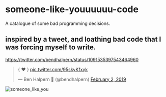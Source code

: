 # someone-like-youuuuuu-code
A catalogue of some bad programming decisions.

## inspired by a tweet, and loathing bad code that I was forcing myself to write.

https://twitter.com/bendhalpern/status/1091535397543464960

<blockquote class="twitter-tweet" data-lang="en"><p lang="und" dir="ltr">{ ❤️ } <a href="https://t.co/95skyKfxyk">pic.twitter.com/95skyKfxyk</a></p>&mdash; Ben Halpern 🤗 (@bendhalpern) <a href="https://twitter.com/bendhalpern/status/1091535397543464960?ref_src=twsrc%5Etfw">February 2, 2019</a></blockquote>

![someone_like_you](https://user-images.githubusercontent.com/11463275/53697901-17847b80-3da4-11e9-8053-5a227bd71714.gif)
